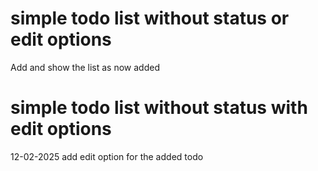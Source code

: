 # simple todo list without status or edit options

Add and show the list as now added


# simple todo list without status with edit options

12-02-2025
add edit option for the added todo
